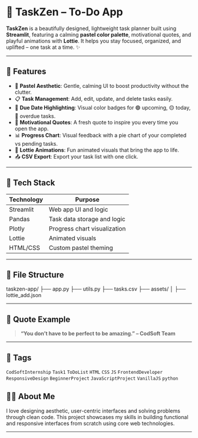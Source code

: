 # 🎨 TaskZen – To-Do App

**TaskZen** is a beautifully designed, lightweight task planner built using **Streamlit**, featuring a calming **pastel color palette**, motivational quotes, and playful animations with **Lottie**. It helps you stay focused, organized, and uplifted – one task at a time. ✨

---

## 🌟 Features

- 🧁 **Pastel Aesthetic**: Gentle, calming UI to boost productivity without the clutter.
- 📋 **Task Management**: Add, edit, update, and delete tasks easily.
- 📅 **Due Date Highlighting**: Visual color badges for 🟢 upcoming, 🟡 today, 🔴 overdue tasks.
- 💬 **Motivational Quotes**: A fresh quote to inspire you every time you open the app.
- 📊 **Progress Chart**: Visual feedback with a pie chart of your completed vs pending tasks.
- 🧩 **Lottie Animations**: Fun animated visuals that bring the app to life.
- 📤 **CSV Export**: Export your task list with one click.

---

## 🧠 Tech Stack

| Technology | Purpose                      |
| ---------- | ---------------------------- |
| Streamlit  | Web app UI and logic         |
| Pandas     | Task data storage and logic  |
| Plotly     | Progress chart visualization |
| Lottie     | Animated visuals             |
| HTML/CSS   | Custom pastel theming        |

---

## 🧾 File Structure

taskzen-app/
├── app.py
├── utils.py
├── tasks.csv
├── assets/
│   ├── lottie_add.json

---

## 💬 Quote Example

> **“You don’t have to be perfect to be amazing.” – CodSoft Team**

---

## 🔗 Tags
`CodSoftInternship` `Task1` `ToDoList` `HTML` `CSS` `JS` `FrontendDeveloper`
`ResponsiveDesign` `BeginnerProject` `JavaScriptProject` `VanillaJS` `python`



## 🧑‍💻 About Me

I love designing aesthetic, user-centric interfaces and solving problems through clean code. This project showcases my skills in building functional and responsive interfaces from scratch using core web technologies.

---


